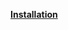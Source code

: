 [**Installation**](https://github.com/sapan322/Raman-Cybersecurity-Portfolio/blob/main/Installation%20Configuration%20%20Guides/Proxmox%20VE/Installation.md)
